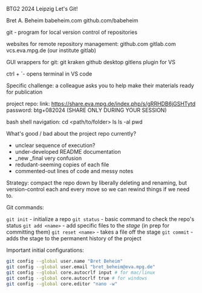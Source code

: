 
BTG2 2024 Leipzig
Let's Git!

Bret A. Beheim
babeheim.com
github.com/babeheim










git - program for local version control of repositories

websites for remote repository management:
github.com
gitlab.com
vcs.eva.mpg.de (our institute gitlab)

GUI wrappers for git:
git kraken
github desktop
gitlens plugin for VS 







ctrl + `- opens terminal in VS code


Specific challenge: a colleague asks you to help make their materials ready for publication

project repo:
link: https://share.eva.mpg.de/index.php/s/gRRHDB6jGSHTytd
password: btg+082024 (SHARE ONLY DURING YOUR SESSION)







bash shell navigation:
cd <path/to/folder>
ls
ls -al 
pwd





What's good / bad about the project repo currently?

- unclear sequence of execution?
- under-developed README documentation
- _new _final very confusion
- redudant-seeming copies of each file
- commented-out lines of code and messy notes










Strategy: compact the repo down by liberally deleting and renaming, but version-control each and every move so we can rewind things if we need to.

Git commands:

`git init` - initialize a repo
`git status` - basic command to check the repo's status
`git add <name>` - add specific files to the *stage* (in prep for committing them)
`git reset <name>` - takes a file off the stage
`git commit` - adds the stage to the permanent history of the project 





Important initial configurations:

```bash
git config --global user.name "Bret Beheim"
git config --global user.email "bret_beheim@eva.mpg.de"
git config --global core.autocrlf input # for mac/linux
git config --global core.autocrlf true # for windows
git config --global core.editor "nano -w"
```
